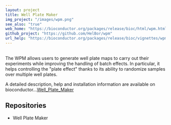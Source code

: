```yaml
---
layout: project
title: Well Plate Maker
img_project: "/images/wpm.png"
see_also: "true"
web_home: "https://bioconductor.org/packages/release/bioc/html/wpm.html"
github_project: "https://github.com/HelBor/wpm"
url_help: "https://bioconductor.org/packages/release/bioc/vignettes/wpm/inst/doc/wpm_vignette.html"
---
```

<br>
The WPM allows users to generate well plate maps to carry out their experiments while improving the handling of batch effects. In particular, it helps controlling the "plate effect" thanks to its ability to randomize samples over multiple well plates. 
<br>

A detailed description, help and installation information are available on bioconductor...[Well_Plate_Maker](https://bioconductor.org/packages/release/bioc/html/wpm.html)

## Repositories
* Well Plate Maker&nbsp;&nbsp;<i class="fa fa-grayicon fa-unlock"  title="Public"></i>&nbsp;<a href="https://github.com/HelBor/wpm" target="_blank"><i class="fa fa-github"></i></a>
    
